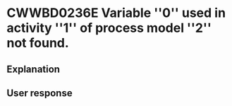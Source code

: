 # CWWBD0236E Variable ''0'' used in activity ''1'' of process model ''2'' not found.

## Explanation

## User response
